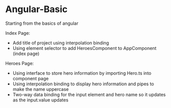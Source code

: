 # Angular-Basic
Starting from the basics of angular

Index Page:
- Add title of project using interpolation binding
- Using element selector to add HeroesComponent to AppComponent (index page)

Heroes Page:
- Using interface to store hero information by importing Hero.ts into component page
- Using interpolation binding to display hero information and pipes to make the name uppercase
- Two-way data binding for the input element and hero name so it updates as the input.value updates 
